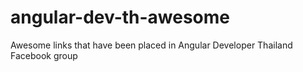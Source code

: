 # angular-dev-th-awesome
Awesome links that have been placed in Angular Developer Thailand Facebook group
